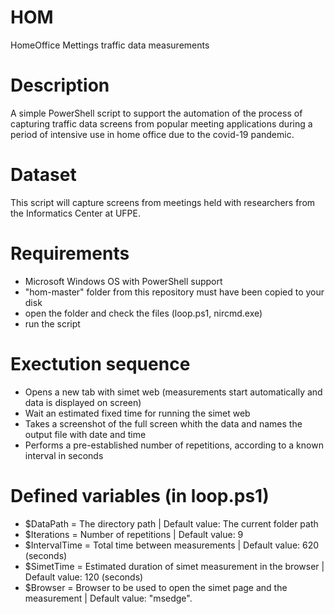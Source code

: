# HOM
HomeOffice Mettings traffic data measurements

# Description

A simple PowerShell script to support the automation of the process of capturing traffic data screens from popular meeting applications during a period of intensive use in home office due to the covid-19 pandemic.

# Dataset
This script will capture screens from meetings held with researchers from the Informatics Center at UFPE.

# Requirements

- Microsoft Windows OS with PowerShell support
- "hom-master" folder from this repository must have been copied to your disk
- open the folder and check the files (loop.ps1, nircmd.exe)
- run the script

# Exectution sequence

- Opens a new tab with simet web (measurements start automatically and data is displayed on screen)
- Wait an estimated fixed time for running the simet web
- Takes a screenshot of the full screen whith the data and names the output file with date and time
- Performs a pre-established number of repetitions, according to a known interval in seconds


# Defined variables (in loop.ps1)

- $DataPath = The directory path | Default value: The current folder path
- $Iterations = Number of repetitions | Default value: 9
- $IntervalTime = Total time between measurements | Default value: 620 (seconds)
- $SimetTime = Estimated duration of simet measurement in the browser | Default value: 120 (seconds)
- $Browser = Browser to be used to open the simet page and the measurement | Default value: "msedge".
